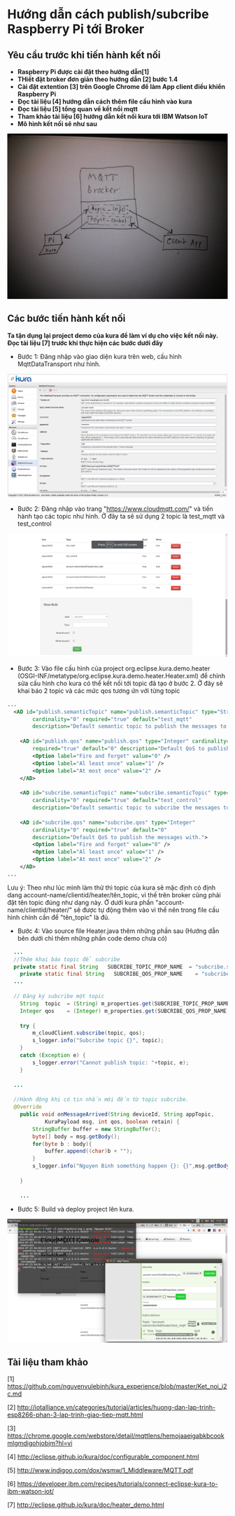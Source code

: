 # Hướng dẫn cách publish/subcribe Raspberry Pi tới Broker

## Yêu cầu trước khi tiến hành kết nối 
+ **Raspberry Pi được cài đặt theo hướng dẫn[1]**
+ **THiết đặt broker đơn giản theo hướng dẫn [2] bước 1.4**
+ **Cài đặt extention [3] trên Google Chrome để làm App client điều khiển Raspberry Pi**
+ **Đọc tài liệu [4] hướng dẫn cách thêm file cấu hình vào kura**
+ **Đọc tài liệu [5] tổng quan về kết nối mqtt**
+ **Tham khảo tài liệu [6] hướng dẫn kết nối kura tới IBM Watson IoT**
+ **Mô hình kết nối sẽ như sau**

![alt tag](https://github.com/nguyenvulebinh/kura_mqtt/blob/master/13816802_1049728231783921_754624311_n.jpg)

## Các bước tiến hành kết nối
**Ta tận dụng lại project demo của kura để làm ví dụ cho việc kết nối này. Đọc tài liệu [7] trước khi thực hiện các bước dưới đây**

+ Bước 1: Đăng nhập vào giao diện kura trên web, cấu hình MqttDataTransport như hình.

![alt tag](https://github.com/nguyenvulebinh/kura_mqtt/blob/master/Screenshot%20from%202016-07-23%2010-27-41.png)

+ Bước 2: Đăng nhập vào trang "https://www.cloudmqtt.com/" và tiến hành tạo các topic như hình. Ở đây ta sẽ sử dụng 2 topic là test_mqtt và test_control

![alt tag](https://github.com/nguyenvulebinh/kura_mqtt/blob/master/Screenshot%20from%202016-07-23%2010-34-34.png)

+ Bước 3: Vào file cấu hình của project org.eclipse.kura.demo.heater (OSGI-INF/metatype/org.eclipse.kura.demo.heater.Heater.xml) để chỉnh sửa cấu hình cho kura có thể kết nối tới topic đã tạo ở bước 2. Ở đây sẽ khai báo 2 topic và các mức qos tương ứn với từng topic
``` xml
...
  <AD id="publish.semanticTopic" name="publish.semanticTopic" type="String"
		cardinality="0" required="true" default="test_mqtt"
		description="Default semantic topic to publish the messages to." />

	<AD id="publish.qos" name="publish.qos" type="Integer" cardinality="0"
		required="true" default="0" description="Default QoS to publish the messages with.">
		<Option label="Fire and forget" value="0" />
		<Option label="Al least once" value="1" />
		<Option label="At most once" value="2" />
	</AD>

	<AD id="subcribe.semanticTopic" name="subcribe.semanticTopic" type="String"
		cardinality="0" required="true" default="test_control"
		description="Default semantic topic to subcribe the messages to." />

	<AD id="subcribe.qos" name="subcribe.qos" type="Integer"
		cardinality="0" required="true" default="0"
		description="Default QoS to publish the messages with.">
		<Option label="Fire and forget" value="0" />
		<Option label="Al least once" value="1" />
		<Option label="At most once" value="2" />
	</AD>
...
```
Lưu ý: Theo như lúc mình làm thử thì topic của kura sẽ mặc định có định dang account-name/clientid/heater/tên_topic, vì thế trên broker cũng phải đặt tên topic đúng như dạng này. Ở dưới kura phần "account-name/clientid/heater/" sẽ được tự động thêm vào vì thế nên trong file cấu hình chỉnh cần để "tên_topic" là đủ.

+ Bước 4: Vào source file Heater.java thêm những phần sau (Hướng dẫn bên dưới chỉ thêm những phần code demo chưa có)
```java
  ...
  //Thêm khai báo topic để subcribe
  private static final String   SUBCRIBE_TOPIC_PROP_NAME  = "subcribe.semanticTopic";
	private static final String   SUBCRIBE_QOS_PROP_NAME    = "subcribe.qos";
  ...
  
  // Đăng ký subcribe một topic
	String  topic  = (String) m_properties.get(SUBCRIBE_TOPIC_PROP_NAME);
	Integer qos    = (Integer) m_properties.get(SUBCRIBE_QOS_PROP_NAME);
	
	try {
		m_cloudClient.subscribe(topic, qos);
		s_logger.info("Subcribe topic {}", topic);
	} 
	catch (Exception e) {
		s_logger.error("Cannot publish topic: "+topic, e);
	}
  
  ...
  
  //Hành động khi có tin nhắn mới đến từ topic subcribe.
  @Override
	public void onMessageArrived(String deviceId, String appTopic,
			KuraPayload msg, int qos, boolean retain) {
		StringBuffer buffer = new StringBuffer();
		byte[] body = msg.getBody();
		for(byte b : body){
			buffer.append((char)b + "");
		}
		s_logger.info("Nguyen Binh something happen {}: {}",msg.getBody().length, buffer.toString());
		
	}
	
	...
```
+ Bước 5: Build và deploy project lên kura.

![alt tag](https://github.com/nguyenvulebinh/kura_mqtt/blob/master/Screenshot%20from%202016-07-23%2011-02-21.png)

## Tài liệu tham khảo
[1] https://github.com/nguyenvulebinh/kura_experience/blob/master/Ket_noi_i2c.md

[2] http://iotalliance.vn/categories/tutorial/articles/huong-dan-lap-trinh-esp8266-phan-3-lap-trinh-giao-tiep-mqtt.html

[3] https://chrome.google.com/webstore/detail/mqttlens/hemojaaeigabkbcookmlgmdigohjobjm?hl=vi

[4] http://eclipse.github.io/kura/doc/configurable_component.html

[5] http://www.indigoo.com/dox/wsmw/1_Middleware/MQTT.pdf

[6] https://developer.ibm.com/recipes/tutorials/connect-eclipse-kura-to-ibm-watson-iot/

[7] http://eclipse.github.io/kura/doc/heater_demo.html
